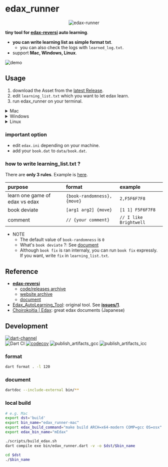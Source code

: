 # edax_runner
<p align="center">
<img src="https://github.com/sensuikan1973/edax_runner/blob/main/resources/logo.png?raw=true" alt="edax-runner" />
</p>

**tiny tool for [edax-reversi](https://github.com/abulmo/edax-reversi) auto learning**.

- **you can write learning list as simple format txt**.
  - you can also check the logs with `learned_log.txt`.
- support **Mac, Windows, Linux**.

![demo](https://github.com/sensuikan1973/edax_runner/blob/main/resources/demo.gif)

## Usage
1. download the Asset from the [latest Release](https://github.com/sensuikan1973/edax_runner/releases/latest).
2. edit `learning_list.txt` which you want to let edax learn.
3. run edax_runner on your terminal.

<details><summary>Mac</summary>

```sh
## First, confirm you can launch edax
./bin/mEdax
## Next, start learning!
./edax_runner-mac
```
</details>

<details><summary>Windows</summary>

```sh
## First, confirm you can launch edax
start ./bin/wEdax-x64.exe
## Next, start learning!
start ./edax_runner-windows.exe
```
</details>

<details><summary>Linux</summary>

```sh
## First, confirm you can launch edax
./bin/lEdax-x64-modern
## Next, start learning!
./edax_runner-linux
```
</details>

### important option
- edit `edax.ini` depending on your machine.
- add your `book.dat` to `data/book.dat`.

### how to write learning_list.txt ?
There are **only 3 rules**. Example is [here](https://github.com/sensuikan1973/edax_runner/blob/main/resources/learning_list.txt).

| purpose | format | example |
| :--- | :--- | :--- |
| learn one game of edax vs edax | `{book-randomness},{move}` | `2,F5F6F7F8` |
| book deviate | `[arg1 arg2] {move}` | `[1 1] F5F6F7F8` |
| comment | `// {your comment}` | `// I like Brightwell` |

- NOTE
  - The default value of `book-randomness` is `0`
  - What's `book deviate` ?: See [document](https://sensuikan1973.github.io/edax-reversi/book_8c.html#ae9ee489a468274fd83808c53da0418c9)
  - Although `book fix` is ran internaly, you can run `book fix` expressly.  
    If you want, write `fix` in `learning_list.txt`.

## Reference
- **[edax-reversi](https://github.com/abulmo/edax-reversi)**
  - [code/releases archive](https://code.google.com/archive/p/edax-reversi/downloads)
  - [website archive](https://archive.is/KshiN)
  - [document](https://sensuikan1973.github.io/edax-reversi/)
- [Edax_AutoLearning_Tool](https://github.com/sensuikan1973/Edax_AutoLearning_Tool): original tool. See **[issues/1](https://github.com/sensuikan1973/Edax_AutoLearning_Tool/issues/1)**.
- [Choirokoitia | Edax](https://choi.lavox.net/edax/start): great edax documents (Japanese)

## Development
[![dart-channel](https://img.shields.io/badge/Dart-beta-64B5F6.svg?logo=dart)](https://dart.dev/get-dart#release-channels)  
![Dart CI](https://github.com/sensuikan1973/edax_runner/workflows/Dart%20CI/badge.svg)
[![codecov](https://codecov.io/gh/sensuikan1973/edax_runner/branch/main/graph/badge.svg?token=7ZF8NAY1NS)](https://codecov.io/gh/sensuikan1973/edax_runner)
![publish_artifacts_gcc](https://github.com/sensuikan1973/edax_runner/workflows/publish_artifacts_gcc/badge.svg)
![publish_artifacts_icc](https://github.com/sensuikan1973/edax_runner/workflows/publish_artifacts_icc/badge.svg)

### format
```sh
dart format . -l 120
```

### document
```sh
dartdoc --include-external bin/**
```

### local build
```sh
# e.g. Mac
export dst='build'
export bin_name="edax_runner-mac"
export edax_build_command="make build ARCH=x64-modern COMP=gcc OS=osx"
export edax_bin_name="mEdax"

./scripts/build_edax.sh
dart compile exe bin/edax_runner.dart -v -o $dst/$bin_name

cd $dst
./$bin_name
```
